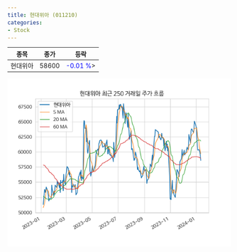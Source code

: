 ```yaml
---
title: 현대위아 (011210)
categories:
- Stock
---
```


|종목|종가|등락|
|----|----|----|
|현대위아|58600|<span style="color: blue">-0.01 %</span>>|

<!-- more -->

![011210](/assets/images/stock/011210.png)
